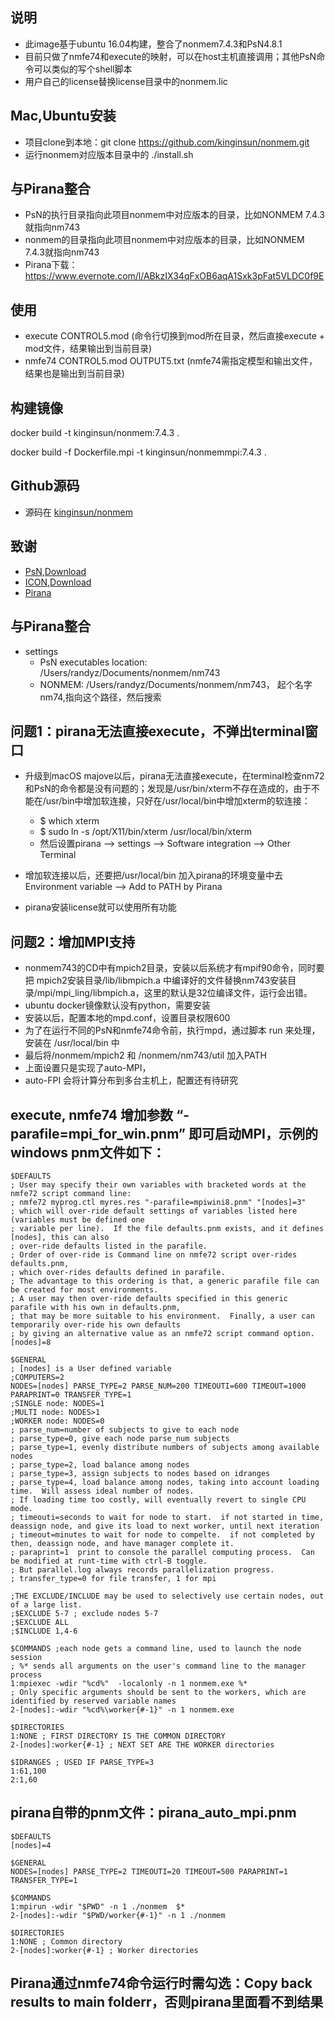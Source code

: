 ## 说明
* 此image基于ubuntu 16.04构建，整合了nonmem7.4.3和PsN4.8.1
* 目前只做了nmfe74和execute的映射，可以在host主机直接调用；其他PsN命令可以类似的写个shell脚本
* 用户自己的license替换license目录中的nonmem.lic


## Mac,Ubuntu安装
+ 项目clone到本地：git clone https://github.com/kinginsun/nonmem.git
+ 运行nonmem对应版本目录中的 ./install.sh


## 与Pirana整合
* PsN的执行目录指向此项目nonmem中对应版本的目录，比如NONMEM 7.4.3就指向nm743
* nonmem的目录指向此项目nonmem中对应版本的目录，比如NONMEM 7.4.3就指向nm743
* Pirana下载：https://www.evernote.com/l/ABkzIX34qFxOB6aqA1Sxk3pFat5VLDC0f9E

## 使用
- execute CONTROL5.mod (命令行切换到mod所在目录，然后直接execute + mod文件，结果输出到当前目录)
- nmfe74 CONTROL5.mod OUTPUT5.txt (nmfe74需指定模型和输出文件，结果也是输出到当前目录)

## 构建镜像
docker build -t kinginsun/nonmem:7.4.3 .

docker build -f Dockerfile.mpi -t kinginsun/nonmemmpi:7.4.3 .

## Github源码
- 源码在 [kinginsun/nonmem](https://github.com/kinginsun/nonmem) 

## 致谢
- [PsN](https://uupharmacometrics.github.io/PsN/docs.html),[Download](https://uupharmacometrics.github.io/PsN/download.html)
- [ICON](https://www.iconplc.com/innovation/nonmem/),[Download](https://nonmem.iconplc.com/)
- [Pirana](http://lp.certara.com/WFDownloadPirana.html)

## 与Pirana整合
* settings
  - PsN executables location: /Users/randyz/Documents/nonmem/nm743
  - NONMEM: /Users/randyz/Documents/nonmem/nm743， 起个名字nm74,指向这个路径，然后搜索

## 问题1：pirana无法直接execute，不弹出terminal窗口

 - 升级到macOS majove以后，pirana无法直接execute，在terminal检查nm72和PsN的命令都是没有问题的；发现是/usr/bin/xterm不存在造成的，由于不能在/usr/bin中增加软连接，只好在/usr/local/bin中增加xterm的软连接：
    - $ which xterm
    - $  sudo ln -s /opt/X11/bin/xterm /usr/local/bin/xterm
    - 然后设置pirana —> settings —> Software integration —> Other Terminal

- 增加软连接以后，还要把/usr/local/bin 加入pirana的环境变量中去Environment variable --> Add to PATH by Pirana
- pirana安装license就可以使用所有功能

## 问题2：增加MPI支持
 - nonmem743的CD中有mpich2目录，安装以后系统才有mpif90命令，同时要把 mpich2安装目录/lib/libmpich.a 中编译好的文件替换nm743安装目录/mpi/mpi_ling/libmpich.a，这里的默认是32位编译文件，运行会出错。
 - ubuntu docker镜像默认没有python，需要安装
 - 安装以后，配置本地的mpd.conf，设置目录权限600
 - 为了在运行不同的PsN和nmfe74命令前，执行mpd，通过脚本 run 来处理，安装在 /usr/local/bin 中
 - 最后将/nonmem/mpich2 和 /nonmem/nm743/util 加入PATH
 - 上面设置只是实现了auto-MPI，
 - auto-FPI 会将计算分布到多台主机上，配置还有待研究

## execute, nmfe74 增加参数 “-parafile=mpi_for_win.pnm” 即可启动MPI，示例的windows pnm文件如下：
```
$DEFAULTS
; User may specify their own variables with bracketed words at the nmfe72 script command line:
; nmfe72 myprog.ctl myres.res "-parafile=mpiwini8.pnm" "[nodes]=3"
; which will over-ride default settings of variables listed here (variables must be defined one 
; variable per line).  If the file defaults.pnm exists, and it defines [nodes], this can also 
; over-ride defaults listed in the parafile.
; Order of over-ride is Command line on nmfe72 script over-rides defaults.pnm, 
; which over-rides defaults defined in parafile.
; The advantage to this ordering is that, a generic parafile file can be created for most environments.
; A user may then over-ride defaults specified in this generic parafile with his own in defaults.pnm, 
; that may be more suitable to his environment.  Finally, a user can temporarily over-ride his own defaults
; by giving an alternative value as an nmfe72 script command option.
[nodes]=8

$GENERAL
; [nodes] is a User defined variable
;COMPUTERS=2
NODES=[nodes] PARSE_TYPE=2 PARSE_NUM=200 TIMEOUTI=600 TIMEOUT=1000 PARAPRINT=0 TRANSFER_TYPE=1
;SINGLE node: NODES=1
;MULTI node: NODES>1
;WORKER node: NODES=0
; parse_num=number of subjects to give to each node
; parse_type=0, give each node parse_num subjects
; parse_type=1, evenly distribute numbers of subjects among available nodes
; parse_type=2, load balance among nodes
; parse_type=3, assign subjects to nodes based on idranges
; parse_type=4, load balance among nodes, taking into account loading time.  Will assess ideal number of nodes.
; If loading time too costly, will eventually revert to single CPU mode.
; timeouti=seconds to wait for node to start.  if not started in time, deassign node, and give its load to next worker, until next iteration
; timeout=minutes to wait for node to compelte.  if not completed by then, deassign node, and have manager complete it.
; paraprint=1  print to console the parallel computing process.  Can be modified at runt-time with ctrl-B toggle.
; But parallel.log always records parallelization progress.
; transfer_type=0 for file transfer, 1 for mpi

;THE EXCLUDE/INCLUDE may be used to selectively use certain nodes, out of a large list.
;$EXCLUDE 5-7 ; exclude nodes 5-7
;$EXCLUDE ALL 
;$INCLUDE 1,4-6

$COMMANDS ;each node gets a command line, used to launch the node session
; %* sends all arguments on the user's command line to the manager process
1:mpiexec -wdir "%cd%"  -localonly -n 1 nonmem.exe %*
; Only specific arguments should be sent to the workers, which are identified by reserved variable names
2-[nodes]:-wdir "%cd%\worker{#-1}" -n 1 nonmem.exe

$DIRECTORIES
1:NONE ; FIRST DIRECTORY IS THE COMMON DIRECTORY
2-[nodes]:worker{#-1} ; NEXT SET ARE THE WORKER directories

$IDRANGES ; USED IF PARSE_TYPE=3
1:61,100
2:1,60
```

## pirana自带的pnm文件：pirana_auto_mpi.pnm
```
$DEFAULTS
[nodes]=4

$GENERAL
NODES=[nodes] PARSE_TYPE=2 TIMEOUTI=20 TIMEOUT=500 PARAPRINT=1 TRANSFER_TYPE=1

$COMMANDS
1:mpirun -wdir "$PWD" -n 1 ./nonmem  $*
2-[nodes]:-wdir "$PWD/worker{#-1}" -n 1 ./nonmem

$DIRECTORIES
1:NONE ; Common directory
2-[nodes]:worker{#-1} ; Worker directories
```

## Pirana通过nmfe74命令运行时需勾选：Copy back results to main folderr，否则pirana里面看不到结果